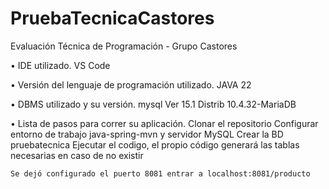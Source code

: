 # PruebaTecnicaCastores
 Evaluación Técnica de Programación - Grupo Castores


• IDE utilizado.
     VS Code

• Versión del lenguaje de programación utilizado.
    JAVA 22

• DBMS utilizado y su versión.
    mysql  Ver 15.1 Distrib 10.4.32-MariaDB

• Lista de pasos para correr su aplicación.
    Clonar el repositorio
    Configurar entorno de trabajo java-spring-mvn y servidor MySQL
    Crear la BD pruebatecnica 
    Ejecutar el codigo, el propio código generará las tablas necesarias en caso de no existir

    Se dejó configurado el puerto 8081 entrar a localhost:8081/producto
    
